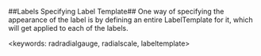 ##Labels Specifying Label Template##
One way of specifying the appearance of the label is by defining an entire LabelTemplate for it, which will get applied to each of the labels. 

<keywords: radradialgauge, radialscale, labeltemplate>